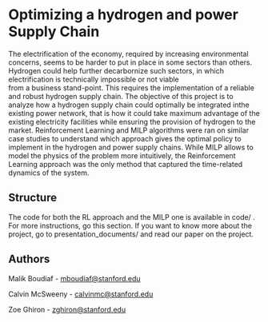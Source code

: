 # Optimizing a hydrogen and power Supply Chain

The   electrification   of   the   economy,   required   by increasing  environmental  concerns,  seems  to  be  harder  to  put in   place   in   some   sectors   than   others. 
Hydrogen   could   help further  decarbornize  such  sectors,  in  which  electrification  is technically   impossible   or   not   viable  
from   a   business   stand-point. This requires the implementation of a reliable and robust hydrogen supply chain. The objective of this 
project is to analyze how  a  hydrogen  supply  chain  could  optimally  be  integrated  inthe existing power network, that is how it could
take maximum advantage  of  the  existing  electricity  facilities  while  ensuring  the provision  of  hydrogen  to  the  market.
 Reinforcement  Learning  and  MILP  algorithms  were  ran  on similar  case  studies  to  understand  which  approach  gives  the optimal 
 policy  to  implement  in  the  hydrogen  and  power  supply chains. While MILP allows to model the physics of the problem more 
 intuitively,  the  Reinforcement  Learning  approach  was  the only  method  that  captured  the  time-related  dynamics  of  the system.

## Structure 

The code for both the RL approach and the MILP one is available in code/ . For more instructions, go this section. If you want to know more
about the project, go to presentation_documents/ and read our paper on the project.

## Authors

Malik Boudiaf - mboudiaf@stanford.edu 

Calvin McSweeny - calvinmc@stanford.edu 

Zoe Ghiron - zghiron@stanford.edu 
